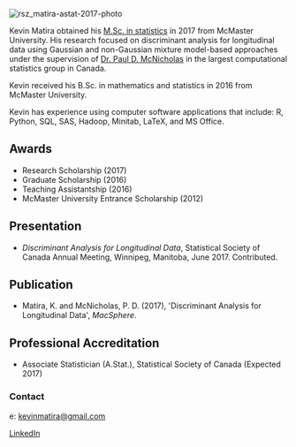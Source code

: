 ![rsz_matira-astat-2017-photo](https://user-images.githubusercontent.com/32027209/30787995-ccbe70da-a162-11e7-8b46-4091db358b3e.jpg)

Kevin Matira obtained his [M.Sc. in statistics](https://www.math.mcmaster.ca/index.php/graduate-studies/graduate-degrees-awarded/57-/msc-statistics/608-degrees-awarded-msc-stats.html) in 2017 from McMaster University. His research focused on discriminant analysis for longitudinal data using Gaussian and non-Gaussian mixture model-based approaches under the supervision of [Dr. Paul D. McNicholas](https://ms.mcmaster.ca/~paul/index.html) in the largest computational statistics group in Canada.

Kevin received his B.Sc. in mathematics and statistics in 2016 from McMaster University.

Kevin has experience using computer software applications that include: R, Python, SQL, SAS, Hadoop, Minitab, LaTeX, and MS Office.

## Awards

- Research Scholarship (2017)
- Graduate Scholarship (2016)
- Teaching Assistantship (2016)
- McMaster University Entrance Scholarship (2012)

## Presentation

- _Discriminant Analysis for Longitudinal Data_, Statistical Society of
Canada Annual Meeting, Winnipeg, Manitoba, June 2017. Contributed.

## Publication

- Matira, K. and McNicholas, P. D. (2017), 'Discriminant Analysis for Longitudinal Data', _MacSphere_.

## Professional Accreditation

- Associate Statistician (A.Stat.), Statistical Society of Canada (Expected 2017)

### Contact

e: kevinmatira@gmail.com

[LinkedIn](https://www.linkedin.com/in/kevin-matira-bb465091/)
